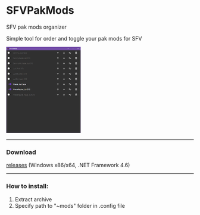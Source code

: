 # SFVPakMods
SFV pak mods organizer

Simple tool for order and toggle your pak mods for SFV

<img src="/mainwindow.png" width="200" />

---

### Download
[releases](https://github.com/eddiezato/SFVPakMods/releases) (Windows x86/x64, .NET Framework 4.6)

---

### How to install:
1. Extract archive
2. Specify path to "~mods" folder in .config file
